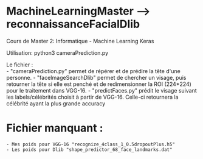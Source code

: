# MachineLearningMaster --> reconnaissanceFacialDlib
Cours de Master 2: Informatique - Machine Learning Keras

Utilisation: python3 cameraPrediction.py

Le fichier :  
    - "cameraPrediction.py" permet de répérer et de prédire la tête d'une personne.
    - "faceImageSearchDlib" permet de chercher un visage, puis retourner la tête si elle est penché et de redimensionner la ROI (224*224) pour le traitement dans VGG-16.
    - "predictFaces.py" prédit le visage suivant les labels/célébrités choisit à partir de VGG-16. Celle-ci retournera la célébrité ayant la plus grande accuracy

# Fichier manquant :
    - Mes poids pour VGG-16 "recognize_4class_1_0.5dropoutPlus.h5"
    - Les poids pour Dlib "shape_predictor_68_face_landmarks.dat"
